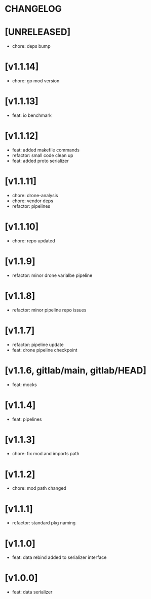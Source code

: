 # CHANGELOG

# [UNRELEASED]
 - chore: deps bump
 
# [v1.1.14]
 - chore: go mod version
 
# [v1.1.13]
 - feat: io benchmark
 
# [v1.1.12]
 - feat: added makefile commands
 - refactor: small code clean up
 - feat: added proto serializer
 
# [v1.1.11]
 - chore: drone-analysis
 - chore: vendor deps
 - refactor: pipelines
 
# [v1.1.10]
 - chore: repo updated
 
# [v1.1.9]
 - refactor: minor drone varialbe pipeline
 
# [v1.1.8]
 - refactor: minor pipeline repo issues
 
# [v1.1.7]
 - refactor: pipeline update
 - feat: drone pipeline checkpoint
 
# [v1.1.6, gitlab/main, gitlab/HEAD]
 - feat: mocks
 
# [v1.1.4]
 - feat: pipelines
 
# [v1.1.3]
 - chore: fix mod and imports path
 
# [v1.1.2]
 - chore: mod path changed
 
# [v1.1.1]
 - refactor: standard pkg naming
 
# [v1.1.0]
 - feat: data rebind added to serializer interface
 
# [v1.0.0]
 - feat: data serializer
